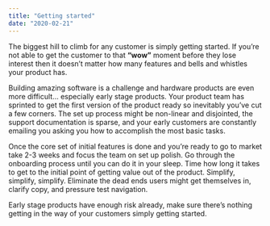 ```yaml
---
title: "Getting started"
date: "2020-02-21"
---
```


The biggest hill to climb for any customer is simply getting started. If you’re not able to get the customer to that **“wow”** moment before they lose interest then it doesn’t matter how many features and bells and whistles your product has.

Building amazing software is a challenge and hardware products are even more difficult... especially early stage products. Your product team has sprinted to get the first version of the product ready so inevitably you’ve cut a few corners. The set up process might be non-linear and disjointed, the support documentation is sparse, and your early customers are constantly emailing you asking you how to accomplish the most basic tasks.

Once the core set of initial features is done and you’re ready to go to market take 2-3 weeks and focus the team on set up polish. Go through the onboarding process until you can do it in your sleep. Time how long it takes to get to the initial point of getting value out of the product. Simplify, simplify, simplify. Eliminate the dead ends users might get themselves in, clarify copy, and pressure test navigation.

Early stage products have enough risk already, make sure there’s nothing getting in the way of your customers simply getting started.

